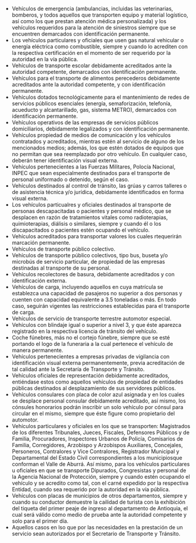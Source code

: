- Vehículos de emergencia (ambulancias, incluidas las veterinarias, bomberos, y todos aquellos que transporten equipo y material logístico, así como los que prestan atención médica personalizada) y los vehículos requeridos para la atención de siniestros siempre que se encuentren demarcados con identificación permanente.
- Los vehículos particulares y oficiales que usen gas natural vehicular o energía eléctrica como combustible, siempre y cuando lo acrediten con la respectiva certificación en el momento de ser requerido por la autoridad en la vía pública.
- Vehículos de transporte escolar debidamente acreditados ante la autoridad competente, demarcados con identificación permanente.
- Vehículos para el transporte de alimentos perecederos debidamente acreditados ante la autoridad competente, y con identificación permanente.
- Vehículos dotados tecnológicamente para el mantenimiento de redes de servicios públicos esenciales (energía, semaforización, telefonía, acueducto y alcantarillado, gas, sistema METRO), demarcados con identificación permanente.
- Vehículos operativos de las empresas de servicios públicos domiciliarios, debidamente legalizados y con identificación permanente.
- Vehículos propiedad de medios de comunicación y los vehículos contratados y acreditados, mientras estén al servicio de alguno de los mencionados medios; además, los que estén dotados de equipos que no permitan que sea reemplazado por otro vehículo. En cualquier caso, deberán tener identificación visual externa.
- Vehículos pertenecientes a las Fuerzas Militares, Polocía Nacional, INPEC que sean especialmente destinados para el transporte de personal uniformado o detenido, según el caso.
- Vehículos destinados al control de tránsito, las grúas y carros talleres o de asistencia técnica y/o jurídica, debidamente identificados en forma visual externa.
- Los vehículos particualres y oficiales destinados al transporte de personas descapacitadas o pacientes y personal médico, que se desplacen en razón de tratamientos vitales como radioterapias, quimioterapias, diálisis o similares, siempre y cuando él o los discapacitados o pacientes estén ocupando el vehículo.
- Vehículos acreditados para transportar valores los cuales rtequerirán marcación permanente.
- Vehículos de transporte público colectivo.
- Vehículos de transporte público colectivos, tipo bus, buseta y/o microbús de servicio particular, de propiedad de las empresas destinadas al transporte de su personal.
- Vehículos recolectores de basura, debidamente acreditados y con identificación externa.
- Vehículos de carga, incluyendo aquellos en cuya matrícula se establezca una capacidad de pasajeros no superior a dos personas y cuenten con capacidad equivalente a 3.5 toneladas o más. En todo caso, seguirán vigentes las restricciones establecidas para el transporte de carga.
- Vehículos de servicio de transporte terrestre automotor especial.
- Vehículos con blindaje igual o superior a nivel 3, y que éste aparezca registrado en la respectiva licencia de tránsito del vehículo.
- Coche fúnebres, más no el cortejo fúnebre, siempre que se esté portando el logo de la funeraria a la cual pertenece el vehículo de manera permanente.
- Vehículos pertenecientes a empresas privadas de vigilancia con identificación visual externa permanentemente, previa acreditación de tal calidad ante la Secretaría de Transporte y Tránsito.
- Vehículos oficiales de representación debidamente acreditados, entiéndase estos como aquellos vehículos de propiedad de entidades públicas destinados al desplazamiento de sus servidores públicos.
- Vehículos consulares con placa de color azul asignada y en los cuales se desplace personal consular debidamente acreditado, así mismo, los cónsules honorarios podrán inscribir un solo vehículo por cónsul para circular en el mismo, siempre que éste figure como propietario del automotor.
- Vehículos particulares y oficiales en los que se transporten: Magistrados de los diferentes Tribunales, Jueces, Fiscales, Defensores Públicos y de Familia, Procuradores, Inspectores Urbanos de Policía, Comisarios de Familia, Corregidores, Arzobispo y Arzobispos Auxiliares, Concejales, Personeros, Contralores y Vice Contralores, Registrador Municipal y Departamental del Estado Civil correspondientes a los municipiosque conforman el Valle de Aburrá. Así mismo, para los vehículos particulares u oficiales en que se transporte Dipurados, Congresistas y personal de la Agencia Nacional de Protección, siempre y cuando estén ocupando el vehículo y se acredito como tal, con el carné expedido por la respectiva Entidad, cuando sea requerido por la autoridad en la vía pública.
- Vehículos con placas de municipios de otros departamentos, siempre y cuando su conductor demuestre la cailidad de turista con la exhibición del tiqueta del primer peaje de ingreso al departamento de Antioquia, el cual será válido como medio de prueba ante la autoridad competente y solo para el primer día.
- Aquellos casos en lso que por las necesidades en la prestación de un servicio sean autorizados por el Secretario de Transporte y Tránsito.
